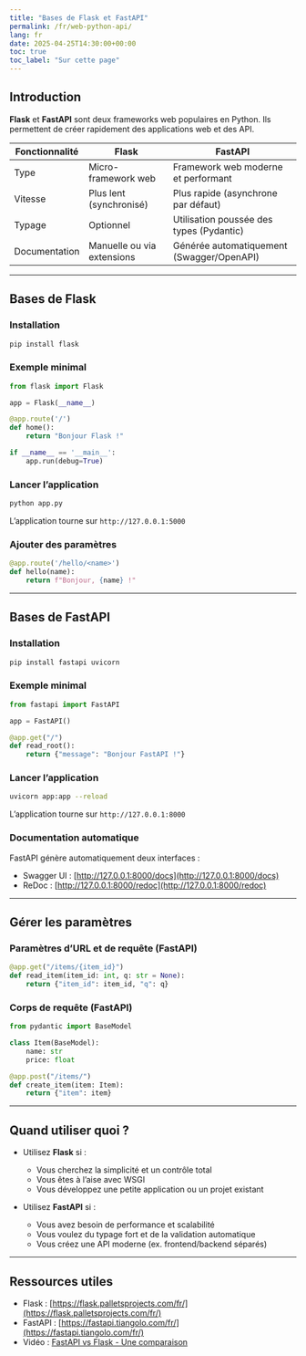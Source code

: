 ```yaml
---
title: "Bases de Flask et FastAPI"
permalink: /fr/web-python-api/
lang: fr
date: 2025-04-25T14:30:00+00:00
toc: true
toc_label: "Sur cette page"
---
```


## Introduction

**Flask** et **FastAPI** sont deux frameworks web populaires en Python. Ils permettent de créer rapidement des applications web et des API.

| Fonctionnalité | Flask                            | FastAPI                                  |
|----------------|----------------------------------|-------------------------------------------|
| Type           | Micro-framework web              | Framework web moderne et performant       |
| Vitesse        | Plus lent (synchronisé)          | Plus rapide (asynchrone par défaut)       |
| Typage         | Optionnel                        | Utilisation poussée des types (Pydantic)  |
| Documentation  | Manuelle ou via extensions       | Générée automatiquement (Swagger/OpenAPI) |

---

## Bases de Flask

### Installation

```bash
pip install flask
```

### Exemple minimal

```python
from flask import Flask

app = Flask(__name__)

@app.route('/')
def home():
    return "Bonjour Flask !"

if __name__ == '__main__':
    app.run(debug=True)
```

### Lancer l’application

```bash
python app.py
```

L’application tourne sur `http://127.0.0.1:5000`

### Ajouter des paramètres

```python
@app.route('/hello/<name>')
def hello(name):
    return f"Bonjour, {name} !"
```

---

## Bases de FastAPI

### Installation

```bash
pip install fastapi uvicorn
```

### Exemple minimal

```python
from fastapi import FastAPI

app = FastAPI()

@app.get("/")
def read_root():
    return {"message": "Bonjour FastAPI !"}
```

### Lancer l’application

```bash
uvicorn app:app --reload
```

L’application tourne sur `http://127.0.0.1:8000`

### Documentation automatique

FastAPI génère automatiquement deux interfaces :

- Swagger UI : [http://127.0.0.1:8000/docs](http://127.0.0.1:8000/docs)
- ReDoc : [http://127.0.0.1:8000/redoc](http://127.0.0.1:8000/redoc)

---

## Gérer les paramètres

### Paramètres d’URL et de requête (FastAPI)

```python
@app.get("/items/{item_id}")
def read_item(item_id: int, q: str = None):
    return {"item_id": item_id, "q": q}
```

### Corps de requête (FastAPI)

```python
from pydantic import BaseModel

class Item(BaseModel):
    name: str
    price: float

@app.post("/items/")
def create_item(item: Item):
    return {"item": item}
```

---

## Quand utiliser quoi ?

- Utilisez **Flask** si :
  - Vous cherchez la simplicité et un contrôle total
  - Vous êtes à l’aise avec WSGI
  - Vous développez une petite application ou un projet existant

- Utilisez **FastAPI** si :
  - Vous avez besoin de performance et scalabilité
  - Vous voulez du typage fort et de la validation automatique
  - Vous créez une API moderne (ex. frontend/backend séparés)

---

## Ressources utiles

- Flask : [https://flask.palletsprojects.com/fr/](https://flask.palletsprojects.com/fr/)
- FastAPI : [https://fastapi.tiangolo.com/fr/](https://fastapi.tiangolo.com/fr/)
- Vidéo : [FastAPI vs Flask - Une comparaison](https://youtu.be/LhGsy7sjKas)